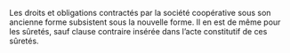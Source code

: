 Les droits et obligations contractés par la société coopérative sous son ancienne forme subsistent sous la nouvelle forme. Il en est de même pour les sûretés, sauf clause contraire insérée dans l’acte constitutif de ces sûretés.